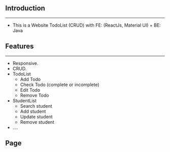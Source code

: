 ## Introduction
***
- This is a Website TodoList (CRUD) with FE: (ReactJs, Material UI) + BE: Java

## Features
***
- Responsive.
- CRUD. 
- TodoList
    - Add Todo
    - Check Todo (complete or incomplete)
    - Edit Todo
    - Remove Todo
- StudentList
    - Search student
    - Add student
    - Update student
    - Remove student
- ....

## Page









